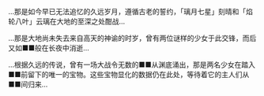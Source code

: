 …那是如今早已无法追忆的久远岁月，遵循古老的誓约，「璃月七星」刻晴和「焰轮八叶」云璃在大地的至深之处酣战…

…那是大地尚未失去来自高天的神谕的时岁，曾有两位谜样的少女于此交锋，而后又如■■般在长夜中消逝…

…根据久远的传说，曾有一场大战令无数的■■从渊底涌出，那是两名少女在踏入■■前留下的唯一的宝物。这些宝物显化的数据仍在此处，等待着它的主人们从■■间归来…
